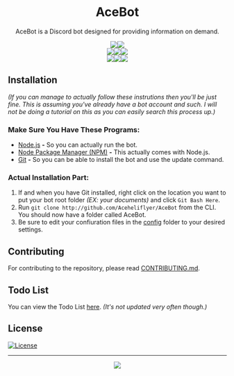 <div align="center">
  <h1 align="center"><strong>AceBot</strong></h1>
  AceBot is a Discord bot designed for providing information on demand.
  <p align="center">
    <a href="http://standardjs.com" title="JavaScript Standard Style"><img src="http://img.shields.io/badge/code_style-standard-blue.svg?style=flat-square"></a><a href="http://github.com/Aceheliflyer/AceBot" title="Code Size"><img src="http://img.shields.io/github/languages/code-size/Aceheliflyer/AceBot.svg?style=flat-square"></a>
    <br \>
    <a href="http://nodejs.org/en/download" title="Node Version"><img src="http://img.shields.io/badge/dynamic/json.svg?label=node&colorB=007EC6&prefix=v&suffix=&query=$.engines.node&uri=http%3A%2F%2Fraw.githubusercontent.com%2FAceheliflyer%2FAceBot%2Fmaster%2Fpackage.json&style=flat-square"></a><a href="http://github.com/Aceheliflyer/AceBot/commit/master" title="Latest Version"><img src="http://img.shields.io/github/package-json/v/Aceheliflyer/AceBot.svg?style=flat-square"></a><a href="http://github.com/Aceheliflyer/AceBot/releases" title="Latest Release"><img src="http://img.shields.io/github/release/Aceheliflyer/AceBot.svg?style=flat-square"></a>
    <br />
    <a href="http://bithound.io/github/Aceheliflyer/AceBot" title="Code Analysis"><img src="http://img.shields.io/bithound/code/github/Aceheliflyer/AceBot.svg?style=flat-square"></a><a href="http://david-dm.org/Aceheliflyer/AceBot" title="dependencies Analysis"><img src="http://img.shields.io/david/Aceheliflyer/AceBot.svg?style=flat-square"/></a><a href="http://david-dm.org/Aceheliflyer/AceBot?type=dev" title="devDependencies Analysis"><img src="http://img.shields.io/david/dev/Aceheliflyer/AceBot.svg?style=flat-square"/></a>
  </p>
</div>

## Installation

_(If you can manage to actually follow these instrutions then you'll be just fine. This is assuming you've already have a bot account and such. I will not be doing a tutorial on this as you can easily search this process  up.)_

### Make Sure You Have These Programs:

-   [Node.js](http://nodejs.org/en/download/current "Node.js") **-** So you can actually run the bot.
-   [Node Package Manager (NPM)](http://npmjs.com "NPM") **-** This actually comes with Node.js.
-   [Git](http://git-scm.com/download "Git SCM") **-** So you can be able to install the bot and use the update command.

### Actual Installation Part:

1.  If and when you have Git installed, right click on the location you want to put your bot root folder _(EX: your documents)_ and click `Git Bash Here`.
2.  Run `git clone http://github.com/Aceheliflyer/AceBot` from the CLI. You should now have a folder called AceBot.
3.  Be sure to edit your confiuration files in the [config](http://github.com/Aceheliflyer/AceBot/blob/master/config "Configuration") folder to your desired settings.

## Contributing

For contributing to the repository, please read [CONTRIBUTING.md](http://github.com/Aceheliflyer/AceBot/blob/master/CONTRIBUTING.md "Contributing").

## Todo List

You can view the Todo List [here](http://github.com/Aceheliflyer/AceBot/projects/1 "Todo List"). _(It's not updated very often though.)_

## License

[![License](http://img.shields.io/github/license/Aceheliflyer/AceBot.svg?style=flat-square)](http://github.com/Aceheliflyer/AceBot/blob/master/LICENSE "License")

* * *

<p align="center">
  <a href="http://discord.gg/UwvMSAa" title="Discord Guild"><img src="http://discordapp.com/api/guilds/278946297736724501/embed.png?style=banner2"></a>
</p>
